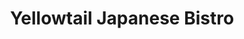 ---
layout: place
title: "Yellowtail Japanese Bistro"
permalink: /new-jersey/fairfield/yellowtail-japanese-bistro.html
stateAbbr: NJ
stateName: New Jersey
cityName: Fairfield
seo:
  name: "Yellowtail Japanese Bistro"
  type: Restaurant
  links: null
description: "Yellowtail Japanese Bistro serves delicious sushi in Fairfield, New Jersey. Try fresh Japanese dishes for a great dining experience. Available for takeout, delivery, lunch, and dinner."
place_id: ChIJST_7qbUBw4kRSbAAxq05Yuo
photos:
  - name: >-
      places/ChIJST_7qbUBw4kRSbAAxq05Yuo/photos/AeeoHcKoeEHVOGisXpDk8YE7EmQsGKYpscThoCxNhn0Qa26WlSgVmIFs6NFfaq0QarqeSzUWAPmiRKfd_c3p07mGvdB-d_GabxEBsY1qsupOmnR0I7iOMErV-s48L-rchoNbbv-D-4ESHM5vN81JM-f7V_FLTuO5mrXkvGQka6254fhe-3nRFf-9zooDboSJbT9HYFrEo9uVSufLTtSc2Y5OBSa49EmzRpYzUgKOEqZ3LCwo22UpBNiU5wp-M_DMuO2fqoMc-x4QfLHr1jAhthb8nYuiWFRom6hkf9ptaaIq36lAYg
    widthPx: 3024
    heightPx: 3292
    authorAttributions:
      - displayName: Yellowtail Japanese Bistro
        uri: https://maps.google.com/maps/contrib/114680126959944978804
        photoUri: >-
          https://lh3.googleusercontent.com/a-/ALV-UjWkl61ObNR3MECGGVdpeFpn80bx8Z-mfRfpNoIU2rGjH0yW6lX6=s100-p-k-no-mo
    flagContentUri: >-
      https://www.google.com/local/imagery/report/?cb_client=maps_api_places.places_api&image_key=!1e10!2sAF1QipOaFOJCIh7o1IHxvNry-fD2mFzbScTl_LlSf_7l&hl=en-US
    googleMapsUri: >-
      https://www.google.com/maps/place//data=!3m4!1e2!3m2!1sAF1QipOaFOJCIh7o1IHxvNry-fD2mFzbScTl_LlSf_7l!2e10!4m2!3m1!1s0x89c301b5a9fb3f49:0xea6239adc600b049
  - name: >-
      places/ChIJST_7qbUBw4kRSbAAxq05Yuo/photos/AeeoHcKq2KynFFCRdhBj6EcfCm7RsJsThMhC5UKF0Hk9lEf3o_9Z4Nq45ViA6urXETcXs36v83LXgKEsQFfiNOUpOnaijuhaoqd_8SCZIrDVWabqqxJL9dQGIFmURWQl8ynNOZaznDREgWTyItFIMduyudsk31UVljtcTwltqFSmOi7JF8N5RQ5d1OOSBjfZHJnF5DJkyX8URNoem36NEV9Pi9KTwh7NRtwAmt8WilUyeVwjUnv2SEox8rTZhwEztP0kuzukiI7KDAgXTL_zLbeKlgb1Ott4WRqDheRxlcwnE5sprQ
    widthPx: 3024
    heightPx: 4032
    authorAttributions:
      - displayName: Yellowtail Japanese Bistro
        uri: https://maps.google.com/maps/contrib/114680126959944978804
        photoUri: >-
          https://lh3.googleusercontent.com/a-/ALV-UjWkl61ObNR3MECGGVdpeFpn80bx8Z-mfRfpNoIU2rGjH0yW6lX6=s100-p-k-no-mo
    flagContentUri: >-
      https://www.google.com/local/imagery/report/?cb_client=maps_api_places.places_api&image_key=!1e10!2sAF1QipNrTrHJdo3ZC04WRrDRod-850q9EmEKUfGadvCI&hl=en-US
    googleMapsUri: >-
      https://www.google.com/maps/place//data=!3m4!1e2!3m2!1sAF1QipNrTrHJdo3ZC04WRrDRod-850q9EmEKUfGadvCI!2e10!4m2!3m1!1s0x89c301b5a9fb3f49:0xea6239adc600b049
  - name: >-
      places/ChIJST_7qbUBw4kRSbAAxq05Yuo/photos/AeeoHcK3jSPu0nESEbLtA7E8gj3JdnOMw3Z3u7WcSjKKqNfBATYyYD3Bxosyxq_Ff_teu-QjSw34V0J6kIFOkNv38wKcjqF7Ie3yRWWdnUBWIQZpUrYjKZ_il8unGuHZ5cH-sLpuNZU_1096N09dWqXV2Uyy3vNVkLwPQYGy31rAPSlLuIoHQL6-F4AfeowhZ7zdJG0oE96r8Zmnu7xtBkl51qGKoGk3S25BOO38kAenQ_d6XeCWSncei0wJhTflsxs1CMmL0xULr-gLRKMN6UkLYrThu5M2zQsMxIOpWZ-DpAddeUAf44aOqoSrLi-EtgdPXHjiR1BSxU9WR1PwvDiqyYCvVJyuQm6Jt60D2iyjkPm6376GLX6OMvhRkRV8UROwvYnbrfHYh7F9cx3i4rXshtHcP43r9UE1sbdaDNxvj-_R0sHStA1F48xbPWf-LjDd
    widthPx: 3818
    heightPx: 1848
    authorAttributions:
      - displayName: Sherry Ng
        uri: https://maps.google.com/maps/contrib/101995147494000305383
        photoUri: >-
          https://lh3.googleusercontent.com/a-/ALV-UjVdRy-QRSHH69lSM6M85O93Tfs6Xzl43tcNKjn1Ye82LnIfVYMgqA=s100-p-k-no-mo
    flagContentUri: >-
      https://www.google.com/local/imagery/report/?cb_client=maps_api_places.places_api&image_key=!1e10!2sCIABIhADycKzCRwc5mfVxgEAAPFe&hl=en-US
    googleMapsUri: >-
      https://www.google.com/maps/place//data=!3m4!1e2!3m2!1sCIABIhADycKzCRwc5mfVxgEAAPFe!2e10!4m2!3m1!1s0x89c301b5a9fb3f49:0xea6239adc600b049
  - name: >-
      places/ChIJST_7qbUBw4kRSbAAxq05Yuo/photos/AeeoHcIvsjbHiopZRLa7lnzlbTeaPDnXNorr8jxCDVO5IjCuu2R67FBcAhx5n2kNaK870uWTmSINADGO97Ykp24FDi9ihZkwPcZuiszayWRIpVosJNDG99UfWKzXt9OUfMauSMM2Zo-RJxsfQ0q7oDw-Uhf5WFPqlEprtn8YCfW4i0t-MSRbs9a4FHFBF0eL9_aIqZzAduXZOXaLeGcN8Oa448a_69MI1qdZSkUb4acpDBPCgJJVwwERJTAhlgvA17D-SPoHdVT2anwRfI15r4lSAj2kY87jVl_WaKyp6W8PLm3RlQro-by9A0m5eQ92L1PzSy18WC3hEs_rTO-uRCJLc2JxnEJVErA59sUTEp2gdbrqUwvxHk49mKFZURgVas6Y64rgvbmjZnxL9wtatKHgc-UnEC9c3yJuJMDiWoppvHUVh98
    widthPx: 3000
    heightPx: 4000
    authorAttributions:
      - displayName: Jocelyn Lee
        uri: https://maps.google.com/maps/contrib/117980597988889096936
        photoUri: >-
          https://lh3.googleusercontent.com/a-/ALV-UjVLQeNQ-TexSlLMOcXPlECXO5UswY9rQSnqhi5GxYxS0oVCM4fj5A=s100-p-k-no-mo
    flagContentUri: >-
      https://www.google.com/local/imagery/report/?cb_client=maps_api_places.places_api&image_key=!1e10!2sCIHM0ogKEICAgIDPoYbokQE&hl=en-US
    googleMapsUri: >-
      https://www.google.com/maps/place//data=!3m4!1e2!3m2!1sCIHM0ogKEICAgIDPoYbokQE!2e10!4m2!3m1!1s0x89c301b5a9fb3f49:0xea6239adc600b049
  - name: >-
      places/ChIJST_7qbUBw4kRSbAAxq05Yuo/photos/AeeoHcJkUHUhPil74hi2ICSDe1oQCVSM1xiiP6Cz9fPwIN2ZWixEuQR0EvY5Vn9iiqcHac3AxDf5L8FU9TtSXOOefvqYMb77ANYMyBA33l-dY8hR73lcPRDSR39MlSDbtlpNCc7GF5GF9Uu6ZXOVbVW1EwdBkcPfUXb3-vZs1InESBS_Bqja3bV2A6seEgofczqW7Lj7niLmYPAKiZaJliXU0nYblrTGX511zjVrroufLlcj-REFhRaKUO3CYxUqTHRkpaZG8scR695-npgFQu-bmULwlcha-o-F3nuKgCmCgidsXBOFIHE4w9j5uwy-e7Y9rHLVkNeplzR7xpkFtlbx0WajSKCA5FSU3GvMwIcRCtxUuUhqV304Jr8I9DWxyM57wEUWtwjqIXaLGWgAJ3K9PCJAFjawddV1tXvPxDHobP-nRkk1LI3h5hnZVciH21PB
    widthPx: 3072
    heightPx: 4080
    authorAttributions:
      - displayName: GU PA
        uri: https://maps.google.com/maps/contrib/108104117124450203818
        photoUri: >-
          https://lh3.googleusercontent.com/a/ACg8ocLkdOdMjCuF33XIWBa2ZhvOY0rILhVMiKL52d82bZO76utNOw=s100-p-k-no-mo
    flagContentUri: >-
      https://www.google.com/local/imagery/report/?cb_client=maps_api_places.places_api&image_key=!1e10!2sCIABIhADyc5UghZaK2fWLnAAB0vF&hl=en-US
    googleMapsUri: >-
      https://www.google.com/maps/place//data=!3m4!1e2!3m2!1sCIABIhADyc5UghZaK2fWLnAAB0vF!2e10!4m2!3m1!1s0x89c301b5a9fb3f49:0xea6239adc600b049
  - name: >-
      places/ChIJST_7qbUBw4kRSbAAxq05Yuo/photos/AeeoHcINkHDIHOB9VyjO-S8k74EN4jHk9OGENYuc4uA0njHa5aujvYKc-k90zBiF8Wy9HcMSxZ_1Bdox8V0fw7SeGJSGsXowJOyCrUEaeZrfsig7QJWy2InvnucJmSMWNrRiiRXl4FpFHFeS8lL9p_qAtI-IJ5dV0sagA8DgONRuO2J-NJ4YfBFZ_K1YFHbyHTXJg55EisWBJRDpBcSL4oC0XwwQ-o6U_34hf7t4eF0tC8mN7rUXvOn3jtoEO85YjnELhluZ8_tDmQAyDajM9dYZ2VBZDdf_C_hxTtcaM1NaRACO4n0ejCODFoi4sWhB99JDIKpbvAmHHKKU8WrDBS9cXWE92uyfLFWm2irBnuVy61VEwT9cIEZoKc4UkC_w2x17emgD2uKI5kLwwyEd1bYGKDZCNz0n05rpBge5YIZIuq-4mQ
    widthPx: 4032
    heightPx: 3024
    authorAttributions:
      - displayName: Mirian
        uri: https://maps.google.com/maps/contrib/112369422829616589729
        photoUri: >-
          https://lh3.googleusercontent.com/a/ACg8ocJP_sP7xq2MJssStBTHuB6ZCzbC8RElz36gwFVpvwV_ZrIGMcg=s100-p-k-no-mo
    flagContentUri: >-
      https://www.google.com/local/imagery/report/?cb_client=maps_api_places.places_api&image_key=!1e10!2sCIHM0ogKEICAgIDTp5GcKw&hl=en-US
    googleMapsUri: >-
      https://www.google.com/maps/place//data=!3m4!1e2!3m2!1sCIHM0ogKEICAgIDTp5GcKw!2e10!4m2!3m1!1s0x89c301b5a9fb3f49:0xea6239adc600b049
  - name: >-
      places/ChIJST_7qbUBw4kRSbAAxq05Yuo/photos/AeeoHcLHUalONbaUA0WYoByy0moNQCWxWZBuUmA6TaIQoJDewtx44CKMiix8d7TNjUgvBYut9_2wOgx6KtO8x2IbkBfXD3ItzDaRxdzk1cHBSuIBF1-Yzb7n0wEZ-tAA6ELGeeKgpMkkIv9rhWlhgdvE3hT8xga1XSf9RINGymselYBwf9RZjCi84rUlKAUuakDr2UHAaR8nD-qybXAMgJbGwB_gRDBt2_Za8JXeLy40cRKj4ooiI88MPe6-etg3bkMqRh2Lqba6KoTtOFtTY0Fbvp3blCb7577SyR5FmW7mprOANw
    widthPx: 4608
    heightPx: 2592
    authorAttributions:
      - displayName: Yellowtail Japanese Bistro
        uri: https://maps.google.com/maps/contrib/114680126959944978804
        photoUri: >-
          https://lh3.googleusercontent.com/a-/ALV-UjWkl61ObNR3MECGGVdpeFpn80bx8Z-mfRfpNoIU2rGjH0yW6lX6=s100-p-k-no-mo
    flagContentUri: >-
      https://www.google.com/local/imagery/report/?cb_client=maps_api_places.places_api&image_key=!1e10!2sAF1QipMZTQ4Ighx-Cm-qju8UBB2u70t21Da5IA8Wb6Na&hl=en-US
    googleMapsUri: >-
      https://www.google.com/maps/place//data=!3m4!1e2!3m2!1sAF1QipMZTQ4Ighx-Cm-qju8UBB2u70t21Da5IA8Wb6Na!2e10!4m2!3m1!1s0x89c301b5a9fb3f49:0xea6239adc600b049
  - name: >-
      places/ChIJST_7qbUBw4kRSbAAxq05Yuo/photos/AeeoHcLC97Xorw7tanYd_QxTtH8Tpdepfcg_OB3qvjvrNuoZzZNF26ayslSgc-IW34ZnxlxfyXJLaW85InfIqhIMmJ_w0dgPkDpuDeeepLTXon6rSwamtGOdpRaArL5U5YSbH1DnY7p4piUi7YTus4u-h__nu20w4njlKX_geNkxO2x14HFrAB9Cm5qtOyUEoGG6lLOzFEJyshYEw-cZdZjWt5in9r31jjBy0249M120tCpsq1lxfG7nSvTsZXiPS3DPMPgX5O3LK0YzhVc81XD80oDjiq0gSA071YWhBKM0uq0DcMc80yzzsGRzy7iJDf39G0NQ-RSkZizPftbJ3OxOViKdbFYv7hrvKSkCNjLIRSevRNaNI8WQAQnW6InnVPOb6-YUy2TrDKWsVkpnKLC0mAxvFx5lj_gV5-mbhLDRrJDwLQ
    widthPx: 3024
    heightPx: 4032
    authorAttributions:
      - displayName: Sonia Azevedo
        uri: https://maps.google.com/maps/contrib/106065646046441283855
        photoUri: >-
          https://lh3.googleusercontent.com/a-/ALV-UjXP2S9XxBRaJB43T1g4mANcl91OG8xb91NS1uti1irp8d5ybhA=s100-p-k-no-mo
    flagContentUri: >-
      https://www.google.com/local/imagery/report/?cb_client=maps_api_places.places_api&image_key=!1e10!2sCIHM0ogKEICAgICv8rbrMw&hl=en-US
    googleMapsUri: >-
      https://www.google.com/maps/place//data=!3m4!1e2!3m2!1sCIHM0ogKEICAgICv8rbrMw!2e10!4m2!3m1!1s0x89c301b5a9fb3f49:0xea6239adc600b049
  - name: >-
      places/ChIJST_7qbUBw4kRSbAAxq05Yuo/photos/AeeoHcLjf-VyJmrnBo92Yogbzf1CQb6nQgvmfCZ9CdXN-3rj4Bpyf8kOzitApl8dj8nf3CYMwlvDfA73D5QEHCYXGmIG0PHP95qNbBruA7FaJhw_AsB5wXlBKWnfR5JBr4fiGkEM_HXMP7LILoOFKkx62dOMHeCfzXBOYZQ0PCdjds-oMf1BQYX8mFlEwNOmcSZKt6CP4sxBT1QmpWFvJdngN_GIZuChdX10kKOektKqtWNNkebYXCuEbb_zqIJIncPGa7Y0pHgdz3SxeRVY-MHKHWXOkylZfbr9RaWmveCL4nG0CqaIregvJtjlGKumn0u4409SdbGu7C80HKjOSzGFn0mMIMQkOVvmkzmkaDHxncsJpAfpwCFE_vFspcSEIECdcmTjRD3jIyK3Pl7VU83F-BkFNsuU3GsJ0CSr4XyT0cVsgjtD
    widthPx: 4032
    heightPx: 3024
    authorAttributions:
      - displayName: Caitlyn Banzon
        uri: https://maps.google.com/maps/contrib/110764035292217738662
        photoUri: >-
          https://lh3.googleusercontent.com/a-/ALV-UjUf1ot2VP7AXpLHIEPeJP9unlGSI0EhrdQiJsxlpMLTQT4Xot5Z=s100-p-k-no-mo
    flagContentUri: >-
      https://www.google.com/local/imagery/report/?cb_client=maps_api_places.places_api&image_key=!1e10!2sCIHM0ogKEICAgID7ot2v8gE&hl=en-US
    googleMapsUri: >-
      https://www.google.com/maps/place//data=!3m4!1e2!3m2!1sCIHM0ogKEICAgID7ot2v8gE!2e10!4m2!3m1!1s0x89c301b5a9fb3f49:0xea6239adc600b049
  - name: >-
      places/ChIJST_7qbUBw4kRSbAAxq05Yuo/photos/AeeoHcKSVn7R4z4Y5othInC6rjtTGpgpSrM4C6MMhxOCHiHja9PvPsURBhnlHA7mQTqBhA7HOFvsDtdIRXaYj6Wu3jf1UVy5IrZHl7HUSQgrhhzhDyPel2FngvGlcsJb2kX_Oueo0BhNLMd5-0Jk5sss78DCr59Fh_9l37dKarxDS4iWV-XFutOSpZO18Lu7Zhq5KaJ9maQvdyK7CdLs71mE9VnckSAhWi4N7ZGZ--q8TX14SBxgmHuIGCHmTZt5nOVgP5vr-aRRnEtmxqa881djOQgnpbxgzc_aav2IbAE70YdwC0XmfSD-5K0SnAqVZ_g9N-ximEHKuMnpyr1gGMFfL3ueYrYkVh11EEsvyA_O5zswoDEaci1-u1cg8MtloxdxaFfpr_TnAEd6_oA5AgQbnSkh6ALmyodbZynyn-AiuOQMb9TY
    widthPx: 3024
    heightPx: 4032
    authorAttributions:
      - displayName: Kathleen Andrews
        uri: https://maps.google.com/maps/contrib/113638153271372675302
        photoUri: >-
          https://lh3.googleusercontent.com/a-/ALV-UjXv3a7HJ-eJCN9OLsu4sncIA3b6g9J_NqjJxf7Z1X7FM4vEctWC=s100-p-k-no-mo
    flagContentUri: >-
      https://www.google.com/local/imagery/report/?cb_client=maps_api_places.places_api&image_key=!1e10!2sCIHM0ogKEICAgIDbrNSskwE&hl=en-US
    googleMapsUri: >-
      https://www.google.com/maps/place//data=!3m4!1e2!3m2!1sCIHM0ogKEICAgIDbrNSskwE!2e10!4m2!3m1!1s0x89c301b5a9fb3f49:0xea6239adc600b049
address: 397 US-46 Suite H, Fairfield, NJ 07004, USA
street: 397 US-46 Suite H
city: Fairfield
state: NJ
zip: '07004'
country: USA
neighborhood: null
latitude: '40.883285'
longitude: '-74.290269'
accessibility_options:
  wheelchairAccessibleParking: true
  wheelchairAccessibleEntrance: true
  wheelchairAccessibleRestroom: true
  wheelchairAccessibleSeating: true
business_status: OPERATIONAL
name: Yellowtail Japanese Bistro
google_maps_links:
  directionsUri: >-
    https://www.google.com/maps/dir//''/data=!4m7!4m6!1m1!4e2!1m2!1m1!1s0x89c301b5a9fb3f49:0xea6239adc600b049!3e0
  placeUri: https://maps.google.com/?cid=16889124971106840649
  writeAReviewUri: >-
    https://www.google.com/maps/place//data=!4m3!3m2!1s0x89c301b5a9fb3f49:0xea6239adc600b049!12e1
  reviewsUri: >-
    https://www.google.com/maps/place//data=!4m4!3m3!1s0x89c301b5a9fb3f49:0xea6239adc600b049!9m1!1b1
  photosUri: >-
    https://www.google.com/maps/place//data=!4m3!3m2!1s0x89c301b5a9fb3f49:0xea6239adc600b049!10e5
primary_type: Japanese Restaurant
opening_hours:
  regular: null
  current: null
secondary_opening_hours:
  regular:
    weekdayDescriptions: null
    type: null
  current:
    weekdayDescriptions: null
    type: null
phone: (201) 408-9292
price_level: PRICE_LEVEL_MODERATE
price_range: $20 &ndash; $30
rating: '4.8'
rating_count: 270
website: null
reviews:
  - name: >-
      places/ChIJST_7qbUBw4kRSbAAxq05Yuo/reviews/ChZDSUhNMG9nS0VJQ0FnSUMza09EZVJREAE
    relativePublishTimeDescription: 5 months ago
    rating: 5
    text:
      text: >-
        I’m quite impressed with Yellowtail. You’d never know it looking at it
        from the outside but this place is fantastic. Google has it as a high 4,
        and I have to agree. First ambiance/atmosphere, rated this a five, It is
        nicely decorated with wall painting and nice lighting. The music playing
        was very nice as well. Second the service, our server was pleasant and
        very attentive, and the sushi chefs seemed to take great care with
        preparation of the meal. Third, the food. The food was delicious, we
        ordered a salmon don, a sashimi regular, shumai, and a Kani salad. All
        were delicious and the selection of sashimi was great. Overall five
        stars.
      languageCode: en
    originalText:
      text: >-
        I’m quite impressed with Yellowtail. You’d never know it looking at it
        from the outside but this place is fantastic. Google has it as a high 4,
        and I have to agree. First ambiance/atmosphere, rated this a five, It is
        nicely decorated with wall painting and nice lighting. The music playing
        was very nice as well. Second the service, our server was pleasant and
        very attentive, and the sushi chefs seemed to take great care with
        preparation of the meal. Third, the food. The food was delicious, we
        ordered a salmon don, a sashimi regular, shumai, and a Kani salad. All
        were delicious and the selection of sashimi was great. Overall five
        stars.
      languageCode: en
    authorAttribution:
      displayName: Brad Ev
      uri: https://www.google.com/maps/contrib/108040260541396686835/reviews
      photoUri: >-
        https://lh3.googleusercontent.com/a/ACg8ocIBomLtiVFZ4gBvsyfDgWj7hw35MwrrhzOw7moUyaPHXT11kw=s128-c0x00000000-cc-rp-mo-ba4
    publishTime: '2024-11-01T22:36:03.384285Z'
    flagContentUri: >-
      https://www.google.com/local/review/rap/report?postId=ChZDSUhNMG9nS0VJQ0FnSUMza09EZVJREAE&d=17924085&t=1
    googleMapsUri: >-
      https://www.google.com/maps/reviews/data=!4m6!14m5!1m4!2m3!1sChZDSUhNMG9nS0VJQ0FnSUMza09EZVJREAE!2m1!1s0x89c301b5a9fb3f49:0xea6239adc600b049
  - name: >-
      places/ChIJST_7qbUBw4kRSbAAxq05Yuo/reviews/ChdDSUhNMG9nS0VJQ0FnSURQb1lib29RRRAB
    relativePublishTimeDescription: 4 months ago
    rating: 5
    text:
      text: >-
        Needed a new local sushi spot and I was pleasantly surprised by this
        one. Came in on a Sunday night without reservations and were seated
        right away. Everything was very good. We ordered the tempura platter as
        an appetizer which came with w pieces of shrimp, a sweet potato, a
        zucchini, an onion ring and a carrot. We had few specialty rolls (#36,
        #1, #6). I appreciated they had pictures next to their specialty rolls.
        My only gripe was that the fish on one of the rolls was really cold. We
        also ordered  sashimi. The fatty tuna and salmon were actually my
        favorites. They only have bottled water for purchase so we just ended up
        getting green tea which was at no cost. For dessert we had matcha mochi
        and vanilla fried ice cream which was a perfect way to end the meal.
      languageCode: en
    originalText:
      text: >-
        Needed a new local sushi spot and I was pleasantly surprised by this
        one. Came in on a Sunday night without reservations and were seated
        right away. Everything was very good. We ordered the tempura platter as
        an appetizer which came with w pieces of shrimp, a sweet potato, a
        zucchini, an onion ring and a carrot. We had few specialty rolls (#36,
        #1, #6). I appreciated they had pictures next to their specialty rolls.
        My only gripe was that the fish on one of the rolls was really cold. We
        also ordered  sashimi. The fatty tuna and salmon were actually my
        favorites. They only have bottled water for purchase so we just ended up
        getting green tea which was at no cost. For dessert we had matcha mochi
        and vanilla fried ice cream which was a perfect way to end the meal.
      languageCode: en
    authorAttribution:
      displayName: Jocelyn Lee
      uri: https://www.google.com/maps/contrib/117980597988889096936/reviews
      photoUri: >-
        https://lh3.googleusercontent.com/a-/ALV-UjVLQeNQ-TexSlLMOcXPlECXO5UswY9rQSnqhi5GxYxS0oVCM4fj5A=s128-c0x00000000-cc-rp-mo-ba5
    publishTime: '2024-12-03T02:14:22.128177Z'
    flagContentUri: >-
      https://www.google.com/local/review/rap/report?postId=ChdDSUhNMG9nS0VJQ0FnSURQb1lib29RRRAB&d=17924085&t=1
    googleMapsUri: >-
      https://www.google.com/maps/reviews/data=!4m6!14m5!1m4!2m3!1sChdDSUhNMG9nS0VJQ0FnSURQb1lib29RRRAB!2m1!1s0x89c301b5a9fb3f49:0xea6239adc600b049
  - name: >-
      places/ChIJST_7qbUBw4kRSbAAxq05Yuo/reviews/ChdDSUhNMG9nS0VJQ0FnTURRaE5MX3N3RRAB
    relativePublishTimeDescription: a month ago
    rating: 5
    text:
      text: >-
        Love Yellowtail Sushi…. Sushi is always fresh and very good…. Cute
        little place and love to go on Wednesday or Saturday for the “buy two
        and get a roll free” deal!  Highly recommend!
      languageCode: en
    originalText:
      text: >-
        Love Yellowtail Sushi…. Sushi is always fresh and very good…. Cute
        little place and love to go on Wednesday or Saturday for the “buy two
        and get a roll free” deal!  Highly recommend!
      languageCode: en
    authorAttribution:
      displayName: Jill Pantaleo
      uri: https://www.google.com/maps/contrib/107472964304753401179/reviews
      photoUri: >-
        https://lh3.googleusercontent.com/a/ACg8ocJ03FqUsRaC7QnrH31OxOizb_kL7M3NCqUi9UiNM9hKTs68rQ=s128-c0x00000000-cc-rp-mo
    publishTime: '2025-03-08T23:10:58.733097Z'
    flagContentUri: >-
      https://www.google.com/local/review/rap/report?postId=ChdDSUhNMG9nS0VJQ0FnTURRaE5MX3N3RRAB&d=17924085&t=1
    googleMapsUri: >-
      https://www.google.com/maps/reviews/data=!4m6!14m5!1m4!2m3!1sChdDSUhNMG9nS0VJQ0FnTURRaE5MX3N3RRAB!2m1!1s0x89c301b5a9fb3f49:0xea6239adc600b049
  - name: >-
      places/ChIJST_7qbUBw4kRSbAAxq05Yuo/reviews/ChdDSUhNMG9nS0VJQ0FnTUNReFBMZDV3RRAB
    relativePublishTimeDescription: a month ago
    rating: 5
    text:
      text: >-
        This is my new Sushi Ramen spot everything was spectacular, the pizza
        sushi the Bulgogi Ramen, Crab Passion real mango on the Caribbean 🫶🏽
      languageCode: en
    originalText:
      text: >-
        This is my new Sushi Ramen spot everything was spectacular, the pizza
        sushi the Bulgogi Ramen, Crab Passion real mango on the Caribbean 🫶🏽
      languageCode: en
    authorAttribution:
      displayName: Bryant Venegas
      uri: https://www.google.com/maps/contrib/115340653625065763169/reviews
      photoUri: >-
        https://lh3.googleusercontent.com/a-/ALV-UjUHBe_VW4C92_-mfEt-MkRk6PCl0lOCqiatUMbsh0-4pDlcPR_5=s128-c0x00000000-cc-rp-mo
    publishTime: '2025-03-02T01:17:53.751870Z'
    flagContentUri: >-
      https://www.google.com/local/review/rap/report?postId=ChdDSUhNMG9nS0VJQ0FnTUNReFBMZDV3RRAB&d=17924085&t=1
    googleMapsUri: >-
      https://www.google.com/maps/reviews/data=!4m6!14m5!1m4!2m3!1sChdDSUhNMG9nS0VJQ0FnTUNReFBMZDV3RRAB!2m1!1s0x89c301b5a9fb3f49:0xea6239adc600b049
  - name: >-
      places/ChIJST_7qbUBw4kRSbAAxq05Yuo/reviews/ChdDSUhNMG9nS0VJQ0FnSURUcDVHY2l3RRAB
    relativePublishTimeDescription: 10 months ago
    rating: 5
    text:
      text: >-
        My boyfriend introduced me to this place about a year ago when he lived
        in Fairfield. We moved to Linden and now we take a weekly trip to this
        place, honestly has been the best sushi place we’ve found. Its about 35
        mins to an hour drive(depending on traffic) but its worth it. Their
        sushi boats are so freaking cute and honestly the prices for the amount
        of sushi and quality are is great.
      languageCode: en
    originalText:
      text: >-
        My boyfriend introduced me to this place about a year ago when he lived
        in Fairfield. We moved to Linden and now we take a weekly trip to this
        place, honestly has been the best sushi place we’ve found. Its about 35
        mins to an hour drive(depending on traffic) but its worth it. Their
        sushi boats are so freaking cute and honestly the prices for the amount
        of sushi and quality are is great.
      languageCode: en
    authorAttribution:
      displayName: Mirian
      uri: https://www.google.com/maps/contrib/112369422829616589729/reviews
      photoUri: >-
        https://lh3.googleusercontent.com/a/ACg8ocJP_sP7xq2MJssStBTHuB6ZCzbC8RElz36gwFVpvwV_ZrIGMcg=s128-c0x00000000-cc-rp-mo
    publishTime: '2024-05-28T23:27:56.981606Z'
    flagContentUri: >-
      https://www.google.com/local/review/rap/report?postId=ChdDSUhNMG9nS0VJQ0FnSURUcDVHY2l3RRAB&d=17924085&t=1
    googleMapsUri: >-
      https://www.google.com/maps/reviews/data=!4m6!14m5!1m4!2m3!1sChdDSUhNMG9nS0VJQ0FnSURUcDVHY2l3RRAB!2m1!1s0x89c301b5a9fb3f49:0xea6239adc600b049
parking_options:
  freeParkingLot: true
  freeStreetParking: true
  valetParking: false
payment_options:
  acceptsCreditCards: true
  acceptsDebitCards: true
  acceptsCashOnly: false
  acceptsNfc: true
allow_dogs: null
curbside_pickup: false
delivery: true
dine_in: true
good_for_children: true
good_for_groups: null
good_for_sports: null
live_music: false
menu_for_children: null
outdoor_seating: false
reservable: true
restroom: true
serves_beer: false
serves_breakfast: null
serves_brunch: null
serves_cocktails: false
serves_coffee: null
serves_dinner: true
serves_dessert: true
serves_lunch: true
serves_vegetarian_food: null
serves_wine: false
takeout: true
summary: null

---